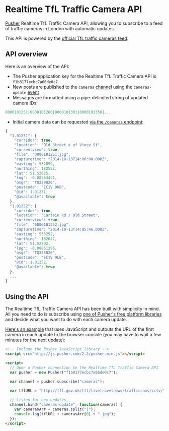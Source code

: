 # Realtime TfL Traffic Camera API

[Pusher](http://pusher.com) Realtime TfL Traffic Camera API, allowing you to subscribe to a feed of traffic cameras in London with automatic updates.

This API is powered by the [official TfL traffic cameras feed](https://www.tfl.gov.uk/info-for/open-data-users/our-feeds?intcmp=3671#on-this-page-3).

## API overview

Here is an overview of the API:

- The Pusher application key for the Realtime TfL Traffic Camera API is `f1b8177ecbc7a66de0c7`
- New posts are published to the `cameras` [channel](http://pusher.com/docs/client_api_guide/client_channels) using the `cameras-update` [event](http://pusher.com/docs/client_api_guide/client_events)
- Messages are formatted using a pipe-delimited string of updated camera IDs:

```javascript
0000101251|0000101260|0000101301|0000101350|...
```

- Initial camera data can be requested [via the `/cameras` endpoint](http://realtime-tfl-cameras.herokuapp.com/cameras):

```javascript
{
  "1.01251": {
    "corridor": true,
    "location": "Old Street e of Vince St",
    "currentview": true,
    "file": "0000101251.jpg",
    "capturetime": "2014-10-13T14:06:00.000Z",
    "easting": 532899,
    "northing": 182552,
    "lat": 51.52625,
    "lng": -0.08563431,
    "osgr": "TQ329826",
    "postcode": "EC1V 9HB",
    "@id": 1.01251,
    "@available": true
  },
  "1.01252": {
    "corridor": true,
    "location": "Curtain Rd / Old Street",
    "currentview": true,
    "file": "0000101252.jpg",
    "capturetime": "2014-10-13T14:05:46.000Z",
    "easting": 533252,
    "northing": 182647,
    "lat": 51.52702,
    "lng": -0.08051296,
    "osgr": "TQ333826",
    "postcode": "EC1V 9LE",
    "@id": 1.01252,
    "@available": true
  },
  ...
}
```


## Using the API

The Realtime TfL Traffic Camera API has been built with simplicity in mind. All you need to do is subscribe using [one of Pusher's free platform libraries](http://pusher.com/docs/libraries) and decide what you want to do with each camera update.

[Here's an example](http://jsbin.com/mazaf/3/edit?html,js,console) that uses JavaScript and outputs the URL of the first camera in each update to the browser console (you may have to wait a few minutes for the next update):

```html
<!-- Include the Pusher JavaScript library -->
<script src="http://js.pusher.com/2.2/pusher.min.js"></script>

<script>
  // Open a Pusher connection to the Realtime TfL Traffic Camera API
  var pusher = new Pusher("f1b8177ecbc7a66de0c7");

  var channel = pusher.subscribe("cameras");
  
  var tflURL = "http://tfl.gov.uk/tfl/livetravelnews/trafficcams/cctv/";

  // Listen for new updates
  channel.bind("cameras-update", function(cameras) {
    var camerasArr = cameras.split("|");
    console.log(tflURL + camerasArr[0] + ".jpg");
  });
</script>
```